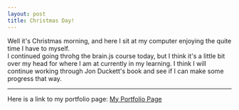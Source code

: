 ```yaml
---
layout: post
title: Christmas Day!
---
```


Well it's Christmas morning, and here I sit at my computer enjoying the quite time I have to myself.
<br>
I continued going throhg the brain.js course today, but I think it's a little bit over my head for where I am at currently in my learning. I think I will continue working through Jon Duckett's book and see if I can make some progress that way. 

---

Here is a link to my portfolio page:
[My Portfolio Page](https://dragon8029.github.io/Portfolio/)






